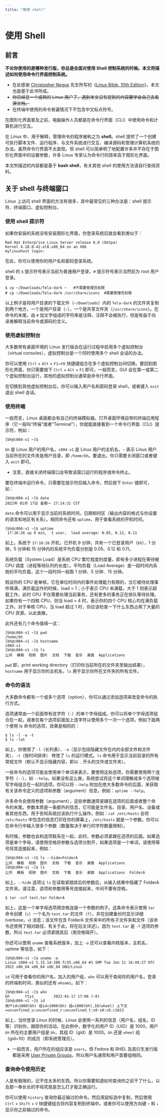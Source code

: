 ```yaml
---
title: "使用 shell"
---
```


# 使用 Shell

## 前言

**不论你使用的是哪种发行版，你总是会面对使用 Shell 控制系统的时候。本文将描述如何使用命令行界面控制系统。**

- 在此感谢 [Christopher Negus](https://www.wiley.com/en-us/search?pq=%7Crelevance%7Cauthor%3AChristopher+Negus) 先生所写的《[Linux Bible, 10th Edition](https://www.wiley.com/en-us/Linux+Bible%2C+10th+Edition-p-9781119578895)》，本文也是基于此书所成。
- ~~你已经是一个成熟的 Linux 用户了，遇到本文没有提到的内容要学会自己去看源文档。~~
- 在终端中使用的命令普遍情况下不包含中文标点符号。

在图形化界面普及之前，电脑操作人员都是在命令行界面（CLI）中使用命令和计算机进行交互。

在 Linux 中，用于解释，管理命令的程序被称之为 **shell**。shell 提供了一个创建可执行脚本文件、运行程序、与文件系统进行交互、编译源码和管理计算机系统的办法。虽然命令行界面不太直观，但 shell 可以简单明了地配置许多并不存在于图形化界面中的设置参数，许多 Linux 专家认为命令行的效率高于图形化界面。

本文所描述的内容都是基于 **bash shell**，有关其他 shell 的使用方法请自行查阅资料。

## 关于 shell 与终端窗口

Linux 上访问 shell 界面的方法有很多，其中最常见的三种办法是：shell 提示符、终端窗口、虚拟控制台。

### 使用 shell 提示符

如果你安装的系统没有安装图形化界面，你登录系统后就会看到类似于：

```
Red Hat Enterprise Linux Server release 8.0 (Ootpa)
Kernel 4.18.0-42.el8.x86_64 on an X86
mylinuxhost login:
```

在此，你可以使用你的用户名和密码登录系统。

shell 的 `$` 提示符号表示当前为普通用户登录，`#` 提示符号表示当然前为 root 用户登录。

```
$ cp ~/Downloads/Tela-dark ~   #不需要管理员权限
# cp ~/Downloads/Tela-dark /usr/share/icons  #需要管理员权限
```

以上例子是将用户目录的下载文件（`~/Downloads`）内的 `Tela-dark` 的文件夹复制到两个地方，一个是用户目录（`~`），一个是共享文件夹（`/usr/share/icons`）。在命令的末尾，由 `#` 加文字组成的字符串是注释，注释不会被执行，但是有益于向读者解释当前命令或源码的含义。

### 使用虚拟控制台

大多数带有桌面环境的 Linux 发行版会在运行过程中启用多个虚拟控制台（virtual consoles），虚拟控制台是一个同时使用多个 shell 会话的办法。

你可以使用 `Ctrl` + `Alt` + `F1`~`F6` 快捷键组合在多个虚拟控制台间切换。要回到图形化界面，你只需要按下 `Ctrl` + `Alt` + `F1` 即可，一般而言，GUI 会在第一或第二个虚拟控制台运行，其他的虚拟控制台通常是命令行界面。

在切换到其他虚拟控制台后，你可以输入用户名和密码登录 shell，或者键入 `exit` 退出 shell 会话。

### 使用终端

一般而言，Linux 桌面都会有自己的终端模拟器。打开桌面环境自带的终端应用程序（它一般叫“终端”或者“Terminal”），你就能直接看到一个命令行界面（CLI）提示符，例如：

```
[bh@c004-v1 ~]$
```

`bh` 是 Linux 用户的用户名，`c004-v1` 是 Linux 用户的主机名，`~` 表示 Linux 用户当前所在的文件夹是用户目录，即 `/home/bh`。要退出，你只需要关闭窗口或者键入 `exit` 即可。

- 注意，直接关闭终端窗口会导致该窗口运行的程序或命令终止。

要在终端中运行命令，只需要在提示符后输入命令，然后按下 `Enter` 键即可，如：

```
[bh@c004-v1 ~]$ date
2022年 01月 17日 星期一 17:14:31 CST
```

`date` 命令可以用于显示当前的系统时间，日期和时区（输出内容的格式与你设置的语言和地区有关系）。相同命令还有 `uptime`，用于查看系统的开机时间。

```
[bh@c004-v1 ~]$ uptime
 17:16:26 up 9 min,  1 user,  load average: 0.05, 0.12, 0.11
```

如上，系统于 `17:16:26` 开机，已开机 9 分钟，共有一个已登录用户（`bh`），1 分钟，5 分钟和 15 分钟内的系统平均负载分别是 0.05、0.12 和 0.11。

系统负载（System Load）是系统 CPU 繁忙程度的度量，即有多少进程在等待被 CPU 调度（进程等待队列的长度）。平均负载（Load Average）是一段时间内系统的平均负载，这个一段时间一般取 1 分钟、5 分钟、15 分钟。

假设你的 CPU 是单核，它在单位时间内的事件处理能力有限的，当它被待处理事件填满，满负载运作的时候，load = 1；小于表示 CPU 未满载，大于 1 则表示超载工作，此时 CPU 不仅需要处理当前事务，还有更多的事务正在排队等待处理。如果你有一个四核 CPU，则当 load = 4 时，表示你的四个 CPU 核心均在满负载工作。对于单核 CPU，当 load 超过 1 时，你应该检查一下什么东西占用了大量的 CPU 资源，以此类推。

此外还有几个命令值得一试：

```
[bh@c004-v1 ~]$ pwd
/home/bh
[bh@c004-v1 ~]$ hostname
c004-v1
[bh@c004-v1 ~]$ ls
公共  模板  视频  图片  文档  下载  音乐  桌面  Applications
```

`pwd` 即，print working directory（打印你当前所在的文件夹至输出结果），`hostname` 用于显示你的主机名，`ls` 用于显示你所在文件夹的所有文件。

### 命令的语法

大多数命令都有一个或多个选项（option），你可以通过添加选项来改变命令的执行方式。

选项通常由一个前面带有连字符（`-`）的单个字母组成。你可以将单个字母选项组合在一起，或者在每个选项前面加上连字符以使用多个一次一个选项。例如下面两个使用 ls 命令的选项，效果是相同的：

```
$ ls -l -a -t
$ ls -lat
```

如上，你使用了 `-l`（长列表）、`-a`（显示包括隐藏文件在内的全部文件和文件夹）、`-t`（按时间排序） 修改了 `ls` 的运行模式。`ls` 命令用于显示当前目录的所有常规文件（默认不显示隐藏内容，即以 `.` 开头的文件或文件夹）。

一些命令的选项可能会使用单个单词来表示，要使用这些选项，你需要使用两个连字符（`--`），如 `--help`。如果没有这么做，系统尝试将这个单词理解成多个选项缩写字母组合在一起的选项。你可以将 `--help` 附加在绝大多数命令的后面，来获取有关该命令定义的选项和参数（argument）信息，例如：`uptime --help`。

许多命令会使用参数（argument），这些参数通常紧跟在选项的后面或者整个命令的末尾。参数本质是一条额外的信息，它可能是文件名、目录、用户名、设备或者其他东西，用于告知系统应该执行什么操作。例如：`cat /etc/hosts` 会将 `/etc/hosts` 中包含的信息打印在你的屏幕上，`/etc/hosts` 就是一个参数。你可以在命令行中输入很多个参数（数量取决于单行的字符数量限制）。

有时候，参数也会和选项联系在一起，此时，参数必须紧跟在选项的后面。如果选项是单个字母，请使用空格将参数与选项分割开，如果选项是一个单词，请使用等号将其连接起来，例如：

```
[bh@c004-v1 ~]$ ls --hide=FolderA
公共  模板  视频  图片  文档  下载  音乐  桌面  Applications
[bh@c004-v1 ~]$ ls
公共  模板  视频  图片  文档  下载  音乐  桌面  Applications  FolderA
```

如上，`--hide` 选项让 `ls` 在读取紧随其后的参数后，从输入结果中隐藏了 FolderA 文件夹。请注意，选项和参数用等号连接起来，中间不要有空格。

```
$ tar -cvf test.tar FolderA
```

如上，这是一个单字母选项用空格连接一个参数的例子。这条命令表示使用 `tar` 命令创建（`c`）一个名为 `test.tar` 的文件（`f`），并在创建备份时显示详细 (verbose，`v`) 消息；该文件包含 FolderA 文件夹中的所有子文件夹和文件（该命令还使用了相对路径，有关于此，将在后文详述）。因为 `test.tar` 是 `-f` 选项的参数，所以 `test.tar` 必须紧随其后（用空格隔开）。

你还可以使用 `uname` 查看系统版本，加上 `-a` 还可以查看内核版本，主机名，uptime 等信息，如下：

```
[bh@c004-v1 ~]$ uname -a
Linux c004-v1 5.15.14-200.fc35.x86_64 #1 SMP Tue Jan 11 16:49:27 UTC 2022 x86_64 x86_64 x86_64 GNU/Linux
```

`id` 可用于查看你的用户名，加入的用户组，`who` 可以用于查阅你的用户名，登录的终端和时间，类似的还有 `whoami`。如下：

```
[bh@c004-v1 ~]$ who
bh       tty1         2022-01-17 17:06 (:0)
[bh@c004-v1 ~]$ id
用户id=1000(bh) 组id=1000(bh) 组=1000(bh),10(wheel) 上下文=unconfined_u:unconfined_r:unconfined_t:s0-s0:c0.c1023
```

如上，当你登录 Linux 的时候，Linux 会使用一系列的信息（用户名，组名，ID 等）识别你，跟踪你的活动。在此例中，数字化的用户 ID（UID）是 1000，用户 `bh` 所在的主要用户组是 `bh`，其组 ID（gid）是 1000。`bh` 还是 `wheel` 组（gid=10）的成员（即系统管理员）。

- 一般而言，用户所在的组应该是 `users`，但 Fedora 和 RHEL 及其衍生发行版都是采用 [User Private Groups](https://web.mit.edu/rhel-doc/3/rhel-rg-en-3/s1-users-groups-private-groups.html)，所以用户名通常和用户首要组相同。

### 查询命令使用历史

人是有极限的，记不住太多的东西。所以你需要知道如何查询你之前干了什么，以及那一串长长的字母究竟是怎么打才能正确运行。

你可以使用 `history` 查询你最近输过的命令。然后用鼠标选中复制，然后使用 `Ctrl` + `Shift` + `V` 快捷键组合将内容复制到终端中。或者你可以使用方向键 `↑` 和 `↓` 显示你之前输过的命令。


